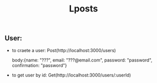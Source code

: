 <h1 align="center">Lposts</h1>
</br>
<h2>User:</h2>
<ul>
  <li>to craete a user: <span>Post(http://localhost:3000/users)</span> 
  <p>body:{name: "???", email: "???@email.com", password: "password", confirmation: "password"}</p></li>
  <li>to get user by id: <span>Get(http://localhost:3000/users/:userId)</span></li>
</ul>
